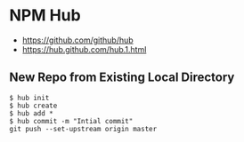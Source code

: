 # NPM Hub

* https://github.com/github/hub
* https://hub.github.com/hub.1.html


## New Repo from Existing Local Directory

    $ hub init
    $ hub create
    $ hub add *
    $ hub commit -m "Intial commit"
    git push --set-upstream origin master

